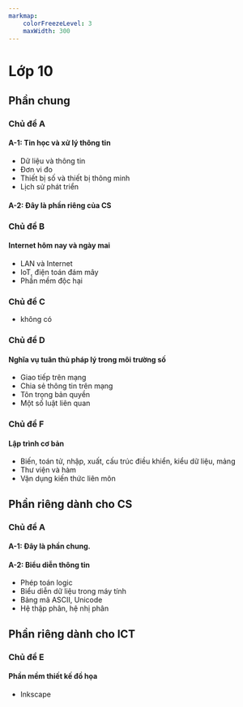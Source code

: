 ```yaml
---
markmap:
    colorFreezeLevel: 3
    maxWidth: 300
---
```


# Lớp 10

## Phần chung

### Chủ đề A

#### A-1: Tin học và xử lý thông tin

- Dữ liệu và thông tin
- Đơn vi đo
- Thiết bị số và thiết bị thông minh
- Lịch sử phát triển

#### A-2: Đây là phần riêng của CS

### Chủ đề B

#### Internet hôm nay và ngày mai

- LAN và Internet
- IoT, điện toán đám mây
- Phần mềm độc hại

### Chủ đề C

- không có

### Chủ đề D

#### Nghĩa vụ tuân thủ pháp lý trong môi trường số

- Giao tiếp trên mạng
- Chia sẻ thông tin trên mạng
- Tôn trọng bản quyền
- Một số luật liên quan

### Chủ đề F

#### Lập trình cơ bản

- Biến, toán tử, nhập, xuất, cấu trúc điều khiển, kiểu dữ liệu, mảng
- Thư viện và hàm
- Vận dụng kiến thức liên môn

## Phần riêng dành cho CS

### Chủ đề A

#### A-1: Đây là phần chung.

#### A-2: Biểu diễn thông tin

- Phép toán logic
- Biểu diễn dữ liệu trong máy tính
- Bảng mã ASCII, Unicode
- Hệ thập phân, hệ nhị phân

## Phần riêng dành cho ICT

### Chủ đề E

#### Phần mềm thiết kế đồ họa

- Inkscape